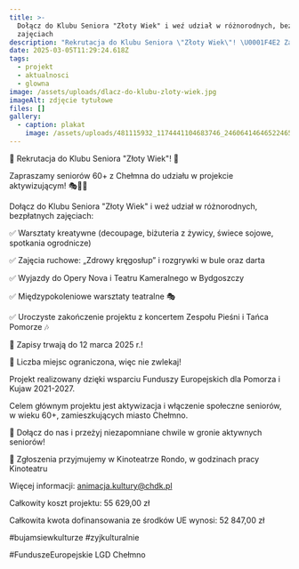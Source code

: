 ```yaml
---
title: >-
  Dołącz do Klubu Seniora "Złoty Wiek" i weź udział w różnorodnych, bezpłatnych
  zajęciach
description: "Rekrutacja do Klubu Seniora \"Złoty Wiek\"! \U0001F4E2 Zapraszamy seniorów 60+ z Chełmna do udziału w projekcie aktywizującym! \U0001F3AD\U0001F483\U0001F3A8 Dołącz do Klubu Seniora \"Złoty Wiek\" i weź udział w różnorodnych, bezpłatnych zajęciach: ✅ Warsztaty kreatywne (decoupage, biżuteria z żywicy, świece sojowe, spotkania ogrodnicze) ✅ Zajęcia ruchowe: „Zdrowy kręgosłup” i rozgrywki w bule oraz darta ✅ Wyjazdy do Opery Nova i Teatru Kameralnego w Bydgoszczy[...]"
date: 2025-03-05T11:29:24.618Z
tags:
  - projekt
  - aktualnosci
  - glowna
image: /assets/uploads/dlacz-do-klubu-zloty-wiek.jpg
imageAlt: zdjęcie tytułowe
files: []
gallery:
  - caption: plakat
    image: /assets/uploads/481115932_1174441104683746_2460641464652246582_n.jpg
---
```

📢 Rekrutacja do Klubu Seniora "Złoty Wiek"! 📢

Zapraszamy seniorów 60+ z Chełmna do udziału w projekcie aktywizującym! 🎭💃🎨

Dołącz do Klubu Seniora "Złoty Wiek" i weź udział w różnorodnych, bezpłatnych zajęciach:

✅ Warsztaty kreatywne (decoupage, biżuteria z żywicy, świece sojowe, spotkania ogrodnicze)

✅ Zajęcia ruchowe: „Zdrowy kręgosłup” i rozgrywki w bule oraz darta

✅ Wyjazdy do Opery Nova i Teatru Kameralnego w Bydgoszczy

✅ Międzypokoleniowe warsztaty teatralne 🎭

✅ Uroczyste zakończenie projektu z koncertem Zespołu Pieśni i Tańca Pomorze 🎶

📅 Zapisy trwają do 12 marca 2025 r.!

📍 Liczba miejsc ograniczona, więc nie zwlekaj!

Projekt realizowany dzięki wsparciu Funduszy Europejskich dla Pomorza i Kujaw 2021-2027.

Celem głównym projektu jest aktywizacja i włączenie społeczne seniorów, w wieku 60+, zamieszkujących miasto Chełmno.

💛 Dołącz do nas i przeżyj niezapomniane chwile w gronie aktywnych seniorów!

📩 Zgłoszenia przyjmujemy w Kinoteatrze Rondo, w godzinach pracy Kinoteatru

Więcej informacji: animacja.kultury@chdk.pl

Całkowity koszt projektu: 55 629,00 zł

Całkowita kwota dofinansowania ze środków UE wynosi: 52 847,00 zł

\#bujamsiewkulturze #zyjkulturalnie 

\#FunduszeEuropejskie LGD Chełmno
